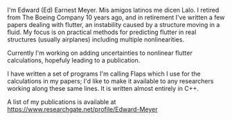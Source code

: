 I'm Edward (Ed) Earnest Meyer. Mis amigos latinos me dicen Lalo.
I retired from The Boeing Company 10 years ago, and in retirement
I've written a few papers dealing with flutter, an instability
caused by a structure moving in a fluid. My focus is on practical
methods for predicting flutter in real structures (usually airplanes)
including multiple nonlinearities.

Currently I'm working on adding uncertainties to nonlinear flutter
calculations, hopefuly leading to a publication.

I have written a set of programs I'm calling Flaps which I use for
the calculations in my papers; I'd like to make it available to
any researchers working along these same lines. It is written almost
entirely in C++.

A list of my publications is available at
https://www.researchgate.net/profile/Edward-Meyer


<!--
**eem2314/eem2314** is a ✨ _special_ ✨ repository because its `README.md` (this file) appears on your GitHub profile.

Here are some ideas to get you started:

- 🔭 I’m currently working on ...
- 🌱 I’m currently learning ...
- 👯 I’m looking to collaborate on ...
- 🤔 I’m looking for help with ...
- 💬 Ask me about ...
- 📫 How to reach me: ...
- 😄 Pronouns: ...
- ⚡ Fun fact: ...
-->
